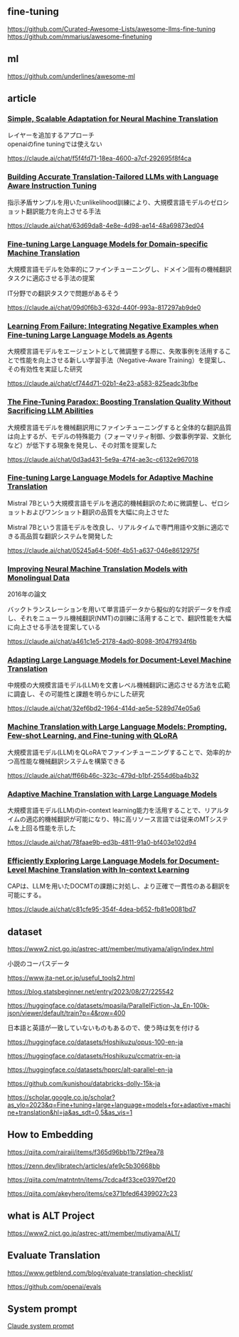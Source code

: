 
## fine-tuning

https://github.com/Curated-Awesome-Lists/awesome-llms-fine-tuning
https://github.com/mmarius/awesome-finetuning


## ml

https://github.com/underlines/awesome-ml


## article

### [Simple, Scalable Adaptation for Neural Machine Translation](https://aclanthology.org/D19-1165/)

レイヤーを追加するアプローチ  
openaiのfine tuningでは使えない

https://claude.ai/chat/f5f4fd71-18ea-4600-a7cf-292695f8f4ca

### [Building Accurate Translation-Tailored LLMs with Language Aware Instruction Tuning](https://arxiv.org/html/2403.14399v1)

指示矛盾サンプルを用いたunlikelihood訓練により、大規模言語モデルのゼロショット翻訳能力を向上させる手法

https://claude.ai/chat/63d69da8-4e8e-4d98-ae14-48a69873ed04

### [Fine-tuning Large Language Models for Domain-specific Machine Translation](https://arxiv.org/html/2402.15061v1)

大規模言語モデルを効率的にファインチューニングし、ドメイン固有の機械翻訳タスクに適応させる手法の提案

IT分野での翻訳タスクで問題があるそう

https://claude.ai/chat/09d0f6b3-632d-440f-993a-817297ab9de0

### [Learning From Failure: Integrating Negative Examples when Fine-tuning Large Language Models as Agents](https://arxiv.org/html/2402.11651v1)

大規模言語モデルをエージェントとして微調整する際に、失敗事例を活用することで性能を向上させる新しい学習手法（Negative-Aware Training）を提案し、その有効性を実証した研究

https://claude.ai/chat/cf744d71-02b1-4e23-a583-825eadc3bfbe

### [The Fine-Tuning Paradox: Boosting Translation Quality Without Sacrificing LLM Abilities](https://aclanthology.org/2024.acl-long.336/)

大規模言語モデルを機械翻訳用にファインチューニングすると全体的な翻訳品質は向上するが、モデルの特殊能力（フォーマリティ制御、少数事例学習、文脈化など）が低下する現象を発見し、その対策を提案した

https://claude.ai/chat/0d3ad431-5e9a-47f4-ae3c-c6132e967018

### [Fine-tuning Large Language Models for Adaptive Machine Translation](https://arxiv.org/abs/2312.12740)

Mistral 7Bという大規模言語モデルを適応的機械翻訳のために微調整し、ゼロショットおよびワンショット翻訳の品質を大幅に向上させた

Mistral 7Bという言語モデルを改良し、リアルタイムで専門用語や文脈に適応できる高品質な翻訳システムを開発した

https://claude.ai/chat/05245a64-506f-4b51-a637-046e8612975f

### [Improving Neural Machine Translation Models with Monolingual Data](https://arxiv.org/abs/1511.06709)

2016年の論文

バックトランスレーションを用いて単言語データから擬似的な対訳データを作成し、それをニューラル機械翻訳(NMT)の訓練に活用することで、翻訳性能を大幅に向上させる手法を提案している

https://claude.ai/chat/a461c1e5-2178-4ad0-8098-3f047f934f6b

### [Adapting Large Language Models for Document-Level Machine Translation](https://arxiv.org/abs/2401.06468)

中規模の大規模言語モデル(LLM)を文書レベル機械翻訳に適応させる方法を広範に調査し、その可能性と課題を明らかにした研究

https://claude.ai/chat/32ef6bd2-1964-414d-ae5e-5289d74e05a6


### [Machine Translation with Large Language Models: Prompting, Few-shot Learning, and Fine-tuning with QLoRA](https://aclanthology.org/2023.wmt-1.43/)

大規模言語モデル(LLM)をQLoRAでファインチューニングすることで、効率的かつ高性能な機械翻訳システムを構築できる

https://claude.ai/chat/ff66b46c-323c-479d-b1bf-2554d6ba4b32

### [Adaptive Machine Translation with Large Language Models](https://arxiv.org/abs/2301.13294)

大規模言語モデル(LLM)のin-context learning能力を活用することで、リアルタイムの適応的機械翻訳が可能になり、特に高リソース言語では従来のMTシステムを上回る性能を示した

https://claude.ai/chat/78faae9b-ed3b-4811-91a0-bf403e102d94

### [Efficiently Exploring Large Language Models for Document-Level Machine Translation with In-context Learning]()

CAPは、LLMを用いたDOCMTの課題に対処し、より正確で一貫性のある翻訳を可能にする。

https://claude.ai/chat/c81cfe95-354f-4dea-b652-fb81e0081bd7


## dataset

https://www2.nict.go.jp/astrec-att/member/mutiyama/align/index.html

小説のコーパスデータ

https://www.jta-net.or.jp/useful_tools2.html

https://blog.statsbeginner.net/entry/2023/08/27/225542


https://huggingface.co/datasets/mpasila/ParallelFiction-Ja_En-100k-json/viewer/default/train?p=4&row=400

日本語と英語が一致していないものもあるので、使う時は気を付ける

https://huggingface.co/datasets/Hoshikuzu/opus-100-en-ja

https://huggingface.co/datasets/Hoshikuzu/ccmatrix-en-ja

https://huggingface.co/datasets/hpprc/alt-parallel-en-ja

https://github.com/kunishou/databricks-dolly-15k-ja



https://scholar.google.co.jp/scholar?as_ylo=2023&q=Fine+tuning+large+language+models+for+adaptive+machine+translation&hl=ja&as_sdt=0,5&as_vis=1

## How to Embedding

https://qiita.com/rairaii/items/f365d96bb11b72f9ea78

https://zenn.dev/libratech/articles/afe9c5b30668bb

https://qiita.com/matntntn/items/7cdca4f33ce03970ef20

https://qiita.com/akeyhero/items/ce371bfed64399027c23

## what is ALT Project

https://www2.nict.go.jp/astrec-att/member/mutiyama/ALT/

## Evaluate Translation

https://www.getblend.com/blog/evaluate-translation-checklist/

https://github.com/openai/evals


## System prompt

[Claude system prompt](https://docs.anthropic.com/en/release-notes/system-prompts#july-12th-2024)